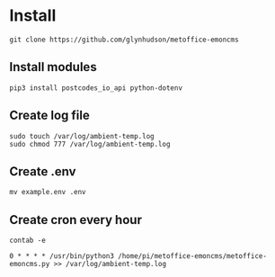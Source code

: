 # Install

```
git clone https://github.com/glynhudson/metoffice-emoncms
```


## Install modules

```
pip3 install postcodes_io_api python-dotenv
```


## Create log file

```
sudo touch /var/log/ambient-temp.log
sudo chmod 777 /var/log/ambient-temp.log
```

## Create .env

`mv example.env .env`


## Create cron every hour

`contab -e`

`0 * * * * /usr/bin/python3 /home/pi/metoffice-emoncms/metoffice-emoncms.py >> /var/log/ambient-temp.log`

